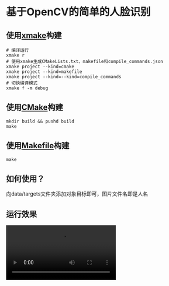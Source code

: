# 基于OpenCV的简单的人脸识别

## 使用[xmake](https://xmake.io/)构建

```shell
# 编译运行
xmake r
# 使用xmake生成CMakeLists.txt、makefile和compile_commands.json
xmake project --kind=cmake
xmake project --kind=makefile
xmake project --kind=--kind=compile_commands
# 切换编译模式
xmake f -m debug
```

## 使用[CMake](https://cmake.org/)构建

```shell
mkdir build && pushd build
make
```

## 使用[Makefile](https://www.gnu.org/software/make/)构建

```shell
make
```

## 如何使用？

向data/targets文件夹添加对象目标即可，图片文件名即是人名

## 运行效果

![视频](./data/demo.mp4)
